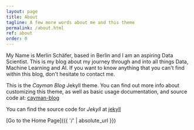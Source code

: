 ```yaml
---
layout: page
title: About
tagline: A few more words about me and this theme
permalink: /about.html
ref: about
order: 0
---
```


My Name is Merlin Schäfer, based in Berlin and I am an aspiring Data Scientist.
This is my blog about my journey through and into all things Data, Machine Learning and AI.
If you want to know anything that you can't find within this blog, don't hesitate to contact me.




This is the _Cayman Blog_ Jekyll theme. You can find out more info about customizing this theme, as well as basic usage documentation, and source code at: [cayman-blog](https://github.com/lorepirri/cayman-blog)

You can find the source code for _Jekyll_ at [jekyll](https://github.com/jekyll/jekyll)




[Go to the Home Page]({{ '/' | absolute_url }})
